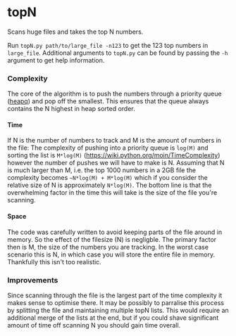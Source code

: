 topN
====

Scans huge files and takes the top N numbers.

Run `topN.py path/to/large_file -n123` to get the 123 top numbers in `large_file`.
Additional arguments to `topN.py` can be found by passing the `-h` argument to get help information.

### Complexity
The core of the algorithm is to push the numbers through a priority queue ([heapq](http://docs.python.org/2/library/heapq.html)) and pop off the smallest.
This ensures that the queue always contains the N highest in heap sorted order.

#### Time
If N is the number of numbers to track and M is the amount of numbers in the file:
The complexity of pushing into a priority queue is `log(M)` and sorting the list is `M*log(M)` (https://wiki.python.org/moin/TimeComplexity) however the number of pushes
we will have to make is N. Assuming that N is much larger than M, i.e. the top 1000 numbers in a 2GB file the complexity
becomes `~N*log(M) + M*log(M)` which if you consider the relative size of N is approximately `N*log(M)`.
The bottom line is that the overwhelming factor in the time this will take is the size of the file you're scanning.

#### Space
The code was carefully written to avoid keeping parts of the file around in memory. So the effect of the filesize (N) is
negligble. The primary factor then is M, the size of the numbers you are tracking. In the worst case scenario this is N,
in which case you will store the entire file in memory. Thankfully this isn't too realistic.


### Improvements
Since scanning through the file is the largest part of the time complexity it makes sense to optimise there. It may
be possibly to parralise this process by splitting the file and maintaining multiple topN lists. This would require
an additional merge of the lists at the end, but if you could shave significant amount of time off scanning N you should
gain time overall.
